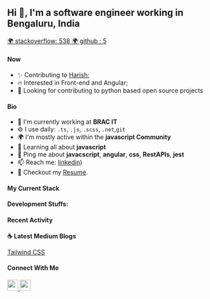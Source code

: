 
## Hi 👋, I'm a software engineer working in Bengaluru, India 

<p align="left">
  <a href="https://stackoverflow.com/users/5734685/harish-verma">
   🌍 stackoverflow: 538
  </a>
  <a href="https://github.com/harishwordpress?tab=followers">
   🌍  github : 5
  </a>


</p>

#### Now

- ✨ Contributing to [Harish](https://github.com/harishwordpress);
- :fire: Interested in Front-end and Angular;
- :calendar: Looking for contributing to python based open source projects 

#### Bio

- 🏢 I'm currently working at **BRAC IT**
- ⚙️ I use daily: `.ts`, `.js`, `.scss`, `.net`,`git`
- 🌍 I'm mostly active within the **javascript Community**
- 🌱 Learning all about **javascript**
- 💬 Ping me about **javacscript**, **angular**, **css**, **RestAPIs**, **jest**
- 📫 Reach me: [linkedin](https://www.linkedin.com/in/harish-verma-831599a7/))
- 📝 Checkout my [Resume](HarishKumarVerma.pdf).

#### My Current Stack

#### Development Stuffs:

#### Recent Activity

<p><b> &#9749; Latest Medium Blogs</b></p>

<a target="_blank" href="https://www.devonblog.com/software-development/tailwind-css-a-utility-first-css-framework-for-rapidly-building-custom-designs/">Tailwind CSS</a>


#### Connect With Me

<p left="center">
<a href="https://www.linkedin.com/in/sudiptob2/">
  <img src="https://img.shields.io/badge/linkedin-%230077B5.svg?&style=for-the-badge&logo=linkedin&logoColor=white" height=25>
</a> 
<a href="https://www.facebook.com/harish.verma.96155">
  <img src="https://img.shields.io/badge/Facebook-1877F2?style=for-the-badge&logo=facebook&logoColor=white" height=25>
</a>

